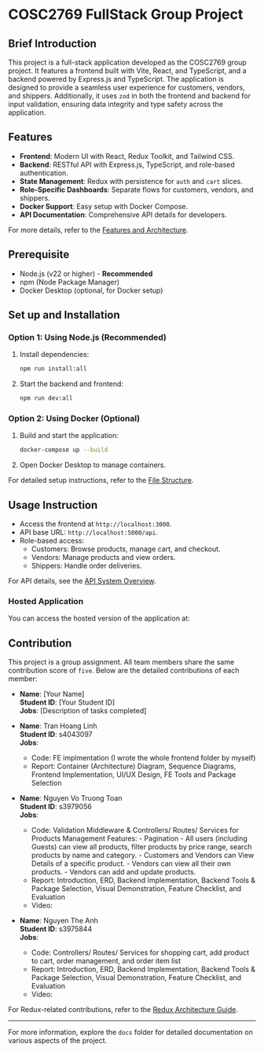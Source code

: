 # COSC2769 FullStack Group Project

## Brief Introduction

This project is a full-stack application developed as the COSC2769 group project. It features a frontend built with Vite, React, and TypeScript, and a backend powered by Express.js and TypeScript. The application is designed to provide a seamless user experience for customers, vendors, and shippers. Additionally, it uses `zod` in both the frontend and backend for input validation, ensuring data integrity and type safety across the application.

## Features

- **Frontend**: Modern UI with React, Redux Toolkit, and Tailwind CSS.
- **Backend**: RESTful API with Express.js, TypeScript, and role-based authentication.
- **State Management**: Redux with persistence for `auth` and `cart` slices.
- **Role-Specific Dashboards**: Separate flows for customers, vendors, and shippers.
- **Docker Support**: Easy setup with Docker Compose.
- **API Documentation**: Comprehensive API details for developers.

For more details, refer to the [Features and Architecture](docs/FRONTEND_ARCHITECTURE.md).

## Prerequisite

- Node.js (v22 or higher) - **Recommended**
- npm (Node Package Manager)
- Docker Desktop (optional, for Docker setup)

## Set up and Installation

### Option 1: Using Node.js (Recommended)

1. Install dependencies:
   ```bash
   npm run install:all
   ```
2. Start the backend and frontend:
   ```bash
   npm run dev:all
   ```

### Option 2: Using Docker (Optional)

1. Build and start the application:
   ```bash
   docker-compose up --build
   ```
2. Open Docker Desktop to manage containers.

For detailed setup instructions, refer to the [File Structure](docs/FILE_STRUCTURE.md).

## Usage Instruction

- Access the frontend at `http://localhost:3000`.
- API base URL: `http://localhost:5000/api`.
- Role-based access:
  - Customers: Browse products, manage cart, and checkout.
  - Vendors: Manage products and view orders.
  - Shippers: Handle order deliveries.

For API details, see the [API System Overview](docs/API_SYSTEM.md).

### Hosted Application

You can access the hosted version of the application at:

## Contribution

This project is a group assignment. All team members share the same contribution score of `five`. Below are the detailed contributions of each member:

- **Name**: [Your Name]  
  **Student ID**: [Your Student ID]  
  **Jobs**: [Description of tasks completed]

- **Name**: Tran Hoang Linh  
  **Student ID**: s4043097\
  **Jobs**:

  - Code: FE implmentation (I wrote the whole frontend folder by myself)
  - Report: Container (Architecture) Diagram, Sequence Diagrams, Frontend Implementation, UI/UX Design, FE Tools and Package Selection

- **Name**: Nguyen Vo Truong Toan  
  **Student ID**: s3979056  
  **Jobs**:  
  + Code: Validation Middleware & Controllers/ Routes/ Services for Products Management Features:
             - Pagination
             - All users (including Guests) can view all products, filter products by price range, search products by name and category.
             - Customers and Vendors can View Details of a specific product.
             - Vendors can view all their own products.
             - Vendors can add and update products.
  + Report: Introduction, ERD, Backend Implementation, Backend Tools & Package Selection, Visual Demonstration, Feature Checklist, and Evaluation
  + Video: 

- **Name**: Nguyen The Anh  
  **Student ID**: s3975844  
  **Jobs**:
  - Code: Controllers/ Routes/ Services for shopping cart, add product to cart, order management, and order item list
  - Report: Introduction, ERD, Backend Implementation, Backend Tools & Package Selection, Visual Demonstration, Feature Checklist, and Evaluation
  - Video:

For Redux-related contributions, refer to the [Redux Architecture Guide](docs/REDUX.md).

---

For more information, explore the `docs` folder for detailed documentation on various aspects of the project.

